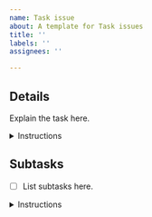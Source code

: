 ```yaml
---
name: Task issue
about: A template for Task issues
title: ''
labels: ''
assignees: ''

---
```


## Details

Explain the task here.

<details> <summary>Instructions</summary>

You MUST keep the "Details" section and these Instructions.

You MUST write before these Instructions.

In this section, you MUST explain the task.

You SHOULD include acceptance criteria for this task.

You MAY include links to related issues, PRs, artifacts, files, etc.

</details>

## Subtasks

- [ ] List subtasks here.

<details> <summary>Instructions</summary>

You MUST keep the "Subtasks" section and these Instructions.

You MUST write before these Instructions.

In the Subtasks section, you MUST list subtasks in a single-level checkbox list (`Subtask list`) with at least one item.

A list item MUST be one of these:

- A link to an issue.
  - Example:

    ```text
    - [ ] https://github.com/team-work-tools/team-work-telegram-bot/issues/42
    ```

- An identifier of an issue.
  - Example:

    ```text
    - [ ] #42
    ```

- A textual description of a subtask (`Text subtask`).
  - Rules:
    - The description MUST NOT:
      - include checkboxes;
      - end with a list item.

  - Example:
  
    ```text
    - [ ] Do Foo
    ```

If a Text subtask seems to require its own subtasks, you MUST:

1. Create a new Task issue for this subtask.
1. Replace the Text subtask with a link to the issue.

For each Text subtask that was worked on, there MUST be evidence of the work.

- You MUST apply one of these rules that best matches your case:
  - If the subtask was worked on in a (merged) PR, you MUST provide a link to the PR.
  - If the subtask requires making a decision, you MUST provide GitHub usernames of the decision-makers, (a link to) the decision, and reasoning behind the decision.
  - If the subtask is about producing or updating an artifact, you MUST provide a (perma)link to that (updated) artifact.
  - If the subtask was completed for some reason, you MUST provide that reason.
- You MUST write evidence in one of these formats:
  - In parentheses after the Text subtask.
  - In a sublist under the Text subtask.

When a subtask is completed, you MUST tick the subtask checkbox in the Subtask list.

Example of a Subtask list:

```text
- [x] Do 42 ({{link to a PR that completed this subtask}})
- [x] #42
- [x] {{link to the issue #42}}
- [x] Decide with developers whether to use Foo or Bar.
  - @dev1, @dev2 decided to use Foo because Bar can't do blah-blah.
- [x] Do Baz.
  - @dev1 decided to not do Baz due to lack of time.
- [ ] Not yet completed
```

You MUST close this issue when all its subtasks are completed.

</details>
